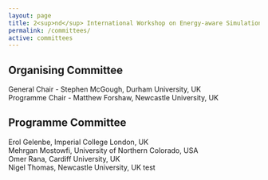 ```yaml
---
layout: page
title: 2<sup>nd</sup> International Workshop on Energy-aware Simulation (ENERGY-SIM’16)
permalink: /committees/
active: committees
---
```


## Organising Committee
General Chair - Stephen McGough, Durham University, UK<br/>
Programme Chair - Matthew Forshaw, Newcastle University, UK

## Programme Committee
Erol Gelenbe, Imperial College London, UK<br/>
Mehrgan Mostowfi, University of Northern Colorado, USA<br/>
Omer Rana, Cardiff University, UK<br/>
Nigel Thomas, Newcastle University, UK
test
